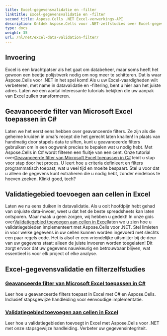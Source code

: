 ```yaml
---
title: Excel-gegevensvalidatie en -filter
linktitle: Excel-gegevensvalidatie en -filter
second_title: Aspose.Cells .NET Excel-verwerkings-API
description: Ontdek Aspose.Cells voor .NET-zelfstudies over Excel-gegevensvalidatie en -filters eenvoudige handleidingen om uw productiviteit te verbeteren.
type: docs
weight: 35
url: /nl/net/excel-data-validation-filter/
---
```

## Invoering

Excel is een krachtpatser als het gaat om databeheer, maar soms heeft het gewoon een beetje polijstwerk nodig om nog meer te schitteren. Dat is waar Aspose.Cells voor .NET in het spel komt! Als u uw Excel-vaardigheden wilt verbeteren, met name in datavalidatie en -filtering, bent u hier aan het juiste adres. Laten we een aantal interessante tutorials bekijken die uw aanpak van Excel zullen transformeren.

## Geavanceerde filter van Microsoft Excel toepassen in C#

 Laten we het eerst eens hebben over geavanceerde filters. Ze zijn als die geheime kruiden in oma's recept die het gerecht laten knallen! In plaats van handmatig door stapels data te siften, kunt u geavanceerde filters gebruiken om in een oogwenk precies te bepalen wat u nodig hebt. Met Aspose.Cells in C# wordt filteren een fluitje van een cent. Onze tutorial over[Geavanceerde filter van Microsoft Excel toepassen in C#](./apply-advanced-filter-of-microsoft-excel-in-csharp/) leidt u stap voor stap door het proces. U leert hoe u criteria definieert en filters programmatisch toepast, wat u veel tijd en moeite bespaart. Stel u voor dat u alleen de gegevens kunt extraheren die u nodig hebt, zonder eindeloos te hoeven zoeken. Klinkt goed, toch?

## Validatiegebied toevoegen aan cellen in Excel

 Laten we nu eens duiken in datavalidatie. Als u ooit hoofdpijn hebt gehad van onjuiste data-invoer, weet u dat het de beste spreadsheets kan laten ontsporen. Maar maak u geen zorgen, wij hebben u gedekt! In onze gids over[Validatiegebied toevoegen aan cellen in Excel]()laten we u zien hoe u validatiegebieden implementeert met Aspose.Cells voor .NET. Stel limieten in voor welke gegevens in uw cellen kunnen worden ingevoerd met slechts een paar regels code. Het is alsof er een vriendelijke uitsmijter bij de deur van uw gegevens staat: alleen de juiste invoeren worden toegelaten! Dit zorgt ervoor dat uw gegevens nauwkeurig en betrouwbaar blijven, wat essentieel is voor elk project of elke analyse.

## Excel-gegevensvalidatie en filterzelfstudies
### [Geavanceerde filter van Microsoft Excel toepassen in C#](./apply-advanced-filter-of-microsoft-excel-in-csharp/)
Leer hoe u geavanceerde filters toepast in Excel met C# en Aspose.Cells. Inclusief stapsgewijze handleiding voor eenvoudige implementatie.
### [Validatiegebied toevoegen aan cellen in Excel](./add-validation-area-to-cells-in-excel/)
Leer hoe u validatiegebieden toevoegt in Excel met Aspose.Cells voor .NET met onze stapsgewijze handleiding. Verbeter uw gegevensintegriteit.